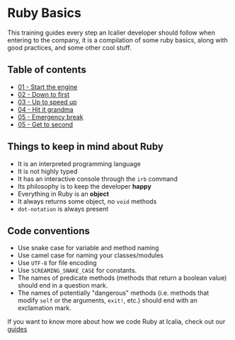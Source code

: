# Ruby Basics



This training guides every step an Icalier developer should follow when entering to the company, it is a compilation of some ruby basics, along with good practices, and some other cool stuff.



## Table of contents



* [01 - Start the engine](01)
* [02 - Down to first](02)
* [03 - Up to speed up](03)
* [04 - Hit it grandma](04)
* [05 - Emergency break](05)
* [05 - Get to second](06)



## Things to keep in mind about Ruby



* It is an interpreted programming language
* It is not highly typed
* It has an interactive console through the `irb` command
* Its philosophy is to keep the developer **happy**
* Everything in Ruby is an **object**
* It always returns some object, no `void` methods
* `dot-notation` is always present



## Code conventions



* Use snake case for variable and method naming
* Use camel case for naming your classes/modules
* Use `UTF-8` for file encoding
* Use `SCREAMING_SNAKE_CASE` for constants.
* The names of predicate methods (methods that return a boolean value)
  should end in a question mark.
* The names of potentially "dangerous" methods (i.e. methods that modify `self` or the
  arguments, `exit!`, etc.) should end with an exclamation mark.


If you want to know more about how we code Ruby at Icalia, check out our [guides](https://github.com/IcaliaLabs/guides/tree/master/stack/ruby)
